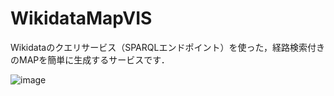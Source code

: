 # WikidataMapVIS
Wikidataのクエリサービス（SPARQLエンドポイント）を使った，経路検索付きのMAPを簡単に生成するサービスです．

![image](https://github.com/user-attachments/assets/330e86b0-3abc-42dc-9238-2650ff824b25)
